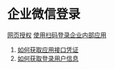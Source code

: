 # 企业微信登录

[网页授权](https://developer.work.weixin.qq.com/document/path/91335)
[使用扫码登录企业内部应用](https://developer.work.weixin.qq.com/tutorial/detail/56)

1. [如何获取应用接口凭证](https://developer.work.weixin.qq.com/tutorial/detail/46)
2. [如何获取登录用户信息](https://developer.work.weixin.qq.com/tutorial/detail/47)